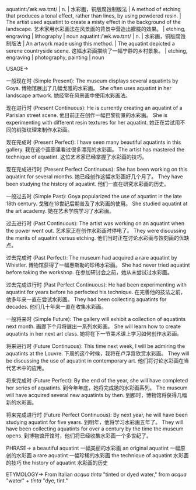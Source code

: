 aquatint:/ˈæk.wə.tɪnt/ | n. | 水彩画，铜版腐蚀制版法 | A method of etching that produces a tonal effect, rather than lines, by using powdered resin.  | The artist used aquatint to create a misty effect in the background of the landscape.  艺术家用水彩画法在风景画的背景中营造出朦胧的效果。 | etching, engraving |  lithography | noun
aquatint:/ˈæk.wə.tɪnt/ | n. | 水彩画，铜版腐蚀制版法 | An artwork made using this method. |  The aquatint depicted a serene countryside scene. 这幅水彩画描绘了一幅宁静的乡村景象。 | etching, engraving | photography, painting | noun


USAGE->

一般现在时 (Simple Present):
The museum displays several aquatints by Goya.  博物馆展出了几幅戈雅的水彩画。
She often uses aquatint in her landscape artwork. 她经常在风景画中使用水彩画法。

现在进行时 (Present Continuous):
He is currently creating an aquatint of a Parisian street scene. 他目前正在创作一幅巴黎街景的水彩画。
She is experimenting with different resin textures for her aquatint. 她正在尝试用不同的树脂纹理来制作水彩画。

现在完成时 (Present Perfect):
I have seen many beautiful aquatints in this gallery. 我在这个画廊里看过很多漂亮的水彩画。
The artist has mastered the technique of aquatint. 这位艺术家已经掌握了水彩画的技巧。

现在完成进行时 (Present Perfect Continuous):
She has been working on this aquatint for several months.  她已经创作这幅水彩画好几个月了。
They have been studying the history of aquatint.  他们一直在研究水彩画的历史。

一般过去时 (Simple Past):
Goya popularized the use of aquatint in the late 18th century. 戈雅在18世纪后期普及了水彩画的使用。
She studied aquatint at the art academy. 她在艺术学院学习了水彩画。

过去进行时 (Past Continuous):
The artist was working on an aquatint when the power went out.  艺术家正在创作水彩画时停电了。
They were discussing the merits of aquatint versus etching. 他们当时正在讨论水彩画与蚀刻画的优缺点。


过去完成时 (Past Perfect):
The museum had acquired a rare aquatint by Whistler.  博物馆获得了一幅惠斯勒的珍稀水彩画。
She had never tried aquatint before taking the workshop. 在参加研讨会之前，她从未尝试过水彩画。


过去完成进行时 (Past Perfect Continuous):
He had been experimenting with aquatint for years before he perfected his technique. 在完善他的技法之前，他多年来一直在尝试水彩画。
They had been collecting aquatints for decades.  他们几十年来一直在收集水彩画。


一般将来时 (Simple Future):
The gallery will exhibit a collection of aquatints next month.  画廊下个月将展出一系列水彩画。
She will learn how to create aquatints in her next art class. 她将在下一节美术课上学习如何创作水彩画。


将来进行时 (Future Continuous):
This time next week, I will be admiring the aquatints at the Louvre. 下周的这个时候，我将在卢浮宫欣赏水彩画。
They will be discussing the use of aquatint in contemporary art. 他们将讨论水彩画在当代艺术中的应用。


将来完成时 (Future Perfect):
By the end of the year, she will have completed her series of aquatints.  到今年年底，她将完成她的水彩画系列。
The museum will have acquired several new aquatints by then. 到那时，博物馆将获得几幅新的水彩画。

将来完成进行时 (Future Perfect Continuous):
By next year, he will have been studying aquatint for five years. 到明年，他将学习水彩画五年了。
They will have been collecting aquatints for over a century by the time the museum opens. 到博物馆开馆时，他们将已经收集水彩画一个多世纪了。


PHRASE->
a beautiful aquatint  一幅美丽的水彩画
an original aquatint 一幅原创的水彩画
a rare aquatint  一幅珍稀的水彩画
the technique of aquatint  水彩画的技巧
the history of aquatint  水彩画的历史


ETYMOLOGY->
From Italian *acqua tinta* "tinted or dyed water," from *acqua* "water" + *tinta* "dye, tint."



